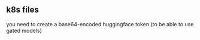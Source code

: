 ## k8s files
you need to create a base64-encoded huggingface token (to be able to use gated models)
